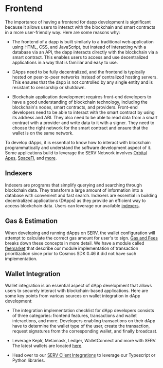 # Frontend

The importance of having a frontend for dapp development is significant because it allows users to interact with the
blockchain and smart contracts in a more user-friendly way. Here are some reasons why:

- The frontend of a dapp is built similarly to a traditional web application using HTML, CSS, and JavaScript, but
instead of interacting with a database via an API, the dapp interacts directly with the blockchain via a smart contract.
This enables users to access and use decentralized applications in a way that is familiar and easy to use.

- DApps need to be fully decentralized, and the frontend is typically hosted on peer-to-peer networks instead of
centralized hosting servers. This ensures that the dapp is not controlled by any single entity and is resistant to
censorship or shutdown.

- Blockchain application development requires front-end developers to have a good understanding of blockchain technology,
including the blockchain's nodes, smart contracts, and providers. Front-end developers need to be able to interact with
the smart contract by using its address and ABI. They also need to be able to read data from a smart contract with a
provider and write data to it with a signer. They need to choose the right network for the smart contract and ensure
that the wallet is on the same network.

 To develop dApps, it is essential to know how to interact with blockchain programmatically and understand the software
development aspect of it. Some applications build to leverage the SERV Network involves
[Orbital Apes](https://www.orbitalapes.com), [SpaceFi](https://app.spacefi.io/#/home), and [more](https://evmos.org/ecosystem).

## Indexers

Indexers are programs that simplify querying and searching through blockchain data. They transform a large amount of
information into a database with convenient and fast search. Indexers are essential in building decentralized applications
(DApps) as they provide an efficient way to access blockchain data. Users can leverage our available [indexers](./../../develop/tools/indexers).

## Gas & Estimation

When developing and running dApps on SERV, the wallet configuration will attempt to calculate the correct gas amount
for user's to sign. [Gas and Fees](./../../../protocol/concepts/gas-and-fees) breaks down these concepts in more detail.
We have a module called [feemarket](./../../../protocol/modules/feemarket#concepts) that describe our module implementation
of transaction prioritization since prior to Cosmos SDK 0.46 it did not have such implementation.

## Wallet Integration

Wallet integration is an essential aspect of dApp development that allows users to securely interact with blockchain-based
applications. Here are some key points from various sources on wallet integration in dApp development:

- The integration implementation checklist for dApp developers consists of three categories: frontend features,
transactions and wallet interactions, and more. Developers enabling transactions on their dApp have to determine
the wallet type of the user, create the transaction, request signatures from the corresponding wallet, and finally broadcast.

- Leverage Keplr, Metamask, Ledger, WalletConnect and more with SERV. The latest wallets are located [here](./../../../use/wallet).

- Head over to our [SERV Client Integrations](./../../develop/tools/client-integrations) to leverage our Typescript or Python libraries.
